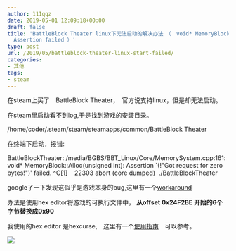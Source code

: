 ```yaml
---
author: 111qqz
date: 2019-05-01 12:09:18+00:00
draft: false
title: 'BattleBlock Theater linux下无法启动的解决办法　（　void* MemoryBlock::Alloc(unsigned int):
  Assertion failed ）'
type: post
url: /2019/05/battleblock-theater-linux-start-failed/
categories:
- 其他
tags:
- steam
---
```


在steam上买了　BattleBlock Theater，　官方说支持linux，但是却无法启动。

在steam里启动看不到log,于是找到游戏的安装目录。

/home/coder/.steam/steam/steamapps/common/BattleBlock Theater

在终端下启动，报错:

BattleBlockTheater: /media/BGBS/BBT_Linux/Core/MemorySystem.cpp:161: void* MemoryBlock::Alloc(unsigned int): Assertion `(!"Got request for zero bytes!")' failed.
^C[1]    22303 abort (core dumped)  ./BattleBlockTheater

google了一下发现这似乎是游戏本身的bug,这里有一个[workaround](https://steamcommunity.com/app/238460/discussions/1/451848855012217196/#c343787920142097238)

办法是使用hex editor将游戏的可执行文件中， **从offset 0x24F2BE 开始的6个字节替换成0x90**

我使用的hex editor 是hexcurse,　这里有一个[使用指南](https://www.maketecheasier.com/using-hex-editor-linux/)　可以参考。

[![](https://111qqz.com/wp-content/uploads/2019/05/battleBlock.png)
](https://111qqz.com/wp-content/uploads/2019/05/battleBlock.png)










